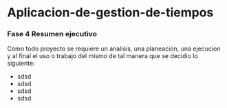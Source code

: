 # Aplicacion-de-gestion-de-tiempos
### Fase 4 Resumen ejecutivo
Como todo proyecto se requiere un analisis, una planeacion, una ejecucion y al final el uso o  trabajo del mismo de tal manera que se decidio lo siguiente:
- sdsd
- sdsd
- sdsd
- sdsd
